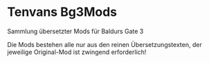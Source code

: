 # Tenvans Bg3Mods

Sammlung übersetzter Mods für Baldurs Gate 3

Die Mods bestehen alle nur aus den reinen Übersetzungstexten, der jeweilige Original-Mod ist zwingend erforderlich!

